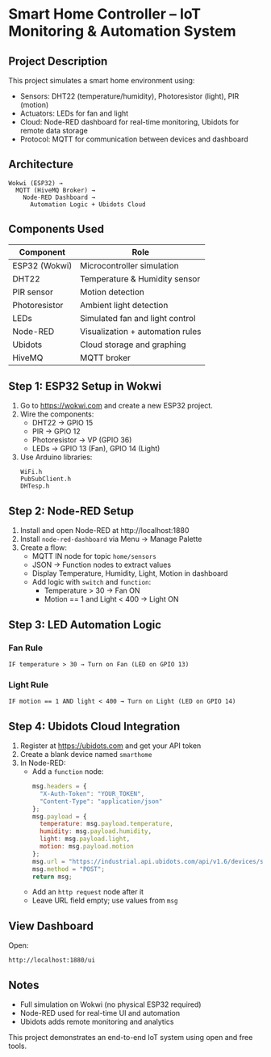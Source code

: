 # Smart Home Controller – IoT Monitoring & Automation System

## Project Description

This project simulates a smart home environment using:
- Sensors: DHT22 (temperature/humidity), Photoresistor (light), PIR (motion)
- Actuators: LEDs for fan and light
- Cloud: Node-RED dashboard for real-time monitoring, Ubidots for remote data storage
- Protocol: MQTT for communication between devices and dashboard

## Architecture

```
Wokwi (ESP32) →
  MQTT (HiveMQ Broker) →
    Node-RED Dashboard →
      Automation Logic + Ubidots Cloud
```

## Components Used

| Component       | Role                                |
|----------------|--------------------------------------|
| ESP32 (Wokwi)   | Microcontroller simulation           |
| DHT22           | Temperature & Humidity sensor        |
| PIR sensor      | Motion detection                     |
| Photoresistor   | Ambient light detection              |
| LEDs            | Simulated fan and light control      |
| Node-RED        | Visualization + automation rules     |
| Ubidots         | Cloud storage and graphing           |
| HiveMQ          | MQTT broker                          |

## Step 1: ESP32 Setup in Wokwi

1. Go to https://wokwi.com and create a new ESP32 project.
2. Wire the components:
   - DHT22 → GPIO 15
   - PIR → GPIO 12
   - Photoresistor → VP (GPIO 36)
   - LEDs → GPIO 13 (Fan), GPIO 14 (Light)
3. Use Arduino libraries:
   ```
   WiFi.h
   PubSubClient.h
   DHTesp.h
   ```

## Step 2: Node-RED Setup

1. Install and open Node-RED at http://localhost:1880
2. Install `node-red-dashboard` via Menu → Manage Palette
3. Create a flow:
   - MQTT IN node for topic `home/sensors`
   - JSON → Function nodes to extract values
   - Display Temperature, Humidity, Light, Motion in dashboard
   - Add logic with `switch` and `function`:
     - Temperature > 30 → Fan ON
     - Motion == 1 and Light < 400 → Light ON

## Step 3: LED Automation Logic

### Fan Rule
```
IF temperature > 30 → Turn on Fan (LED on GPIO 13)
```

### Light Rule
```
IF motion == 1 AND light < 400 → Turn on Light (LED on GPIO 14)
```

## Step 4: Ubidots Cloud Integration

1. Register at https://ubidots.com and get your API token
2. Create a blank device named `smarthome`
3. In Node-RED:
   - Add a `function` node:
     ```js
     msg.headers = {
       "X-Auth-Token": "YOUR_TOKEN",
       "Content-Type": "application/json"
     };
     msg.payload = {
       temperature: msg.payload.temperature,
       humidity: msg.payload.humidity,
       light: msg.payload.light,
       motion: msg.payload.motion
     };
     msg.url = "https://industrial.api.ubidots.com/api/v1.6/devices/smarthome/";
     msg.method = "POST";
     return msg;
     ```
   - Add an `http request` node after it
   - Leave URL field empty; use values from `msg`

## View Dashboard

Open:
```
http://localhost:1880/ui
```

## Notes

- Full simulation on Wokwi (no physical ESP32 required)
- Node-RED used for real-time UI and automation
- Ubidots adds remote monitoring and analytics

This project demonstrates an end-to-end IoT system using open and free tools.
